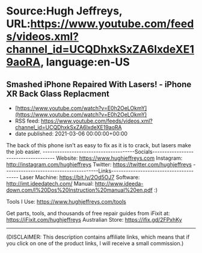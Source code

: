 # Source:Hugh Jeffreys, URL:https://www.youtube.com/feeds/videos.xml?channel_id=UCQDhxkSxZA6lxdeXE19aoRA, language:en-US

## Smashed iPhone Repaired With Lasers! - iPhone XR Back Glass Replacment
 - [https://www.youtube.com/watch?v=E0h2OeLOkmY](https://www.youtube.com/watch?v=E0h2OeLOkmY)
 - RSS feed: https://www.youtube.com/feeds/videos.xml?channel_id=UCQDhxkSxZA6lxdeXE19aoRA
 - date published: 2021-03-06 00:00:00+00:00

The back of this phone isn't as easy to fix as it is to crack, but lasers make the job easier.
--------------------------------------Socials-------------------------------------
Website: https://www.hughjeffreys.com 
Instagram: http://instagram.com/hughjeffreys
Twitter: https://twitter.com/hughjeffreys
---------------------------------------Links---------------------------------------
Laser Machine: https://bit.ly/2Od5OJ7
Software: http://imt.ideedatech.com/
Manual: http://www.ideeda-down.com/I%20Dos%20Instruction%20manual%20en.pdf :)

Tools I Use: https://www.hughjeffreys.com/tools

Get parts, tools, and thousands of free repair guides from iFixit at: 
                               https://iFixit.com/hughjeffreys
Australian Store: https://ifix.gd/2FPxhKy

---------------------------------------------------------------------------------------
(DISCLAIMER: This description contains affiliate links, which means that if you click on one of the product links, l will receive a small commission.)

